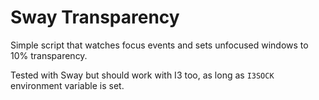 # Sway Transparency

Simple script that watches focus events and sets unfocused windows to 10% transparency.

Tested with Sway but should work with I3 too, as long as `I3SOCK` environment variable is set.
